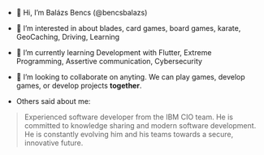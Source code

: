 - 👋 Hi, I’m Balázs Bencs (@bencsbalazs)
- 👀 I’m interested in about blades, card games, board games, karate, GeoCaching, Driving, Learning
- 🌱 I’m currently learning Development with Flutter, Extreme Programming, Assertive communication, Cybersecurity
- 💞️ I’m looking to collaborate on anyting. We can play games, develop games, or develop projects **together**.

- Others said about me:
> Experienced software developer from the IBM CIO team. He is committed to knowledge sharing and modern software development. He is constantly evolving him and his teams towards a secure, innovative future.

<!---
bencsbalazs/bencsbalazs is a ✨ special ✨ repository because its `README.md` (this file) appears on your GitHub profile.
You can click the Preview link to take a look at your changes.
--->
